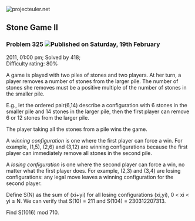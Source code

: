 ![projecteuler.net](images/print_page_logo.png)

## Stone Game II

### Problem 325 ![](images/icon_info.png)Published on Saturday, 19th February
2011, 01:00 pm; Solved by 418;  
Difficulty rating: 80%

A game is played with two piles of stones and two players. At her turn, a
player removes a number of stones from the larger pile. The number of stones
she removes must be a positive multiple of the number of stones in the smaller
pile.

E.g., let the ordered pair(6,14) describe a configuration with 6 stones in the
smaller pile and 14 stones in the larger pile, then the first player can
remove 6 or 12 stones from the larger pile.

The player taking all the stones from a pile wins the game.

A _winning configuration_ is one where the first player can force a win. For
example, (1,5), (2,6) and (3,12) are winning configurations because the first
player can immediately remove all stones in the second pile.

A _losing configuration_ is one where the second player can force a win, no
matter what the first player does. For example, (2,3) and (3,4) are losing
configurations: any legal move leaves a winning configuration for the second
player.

Define S(N) as the sum of (xi+yi) for all losing configurations (xi,yi), 0
&lt; xi &lt; yi ≤ N. We can verify that S(10) = 211 and S(104) = 230312207313.

Find S(1016) mod 710.

  
  

